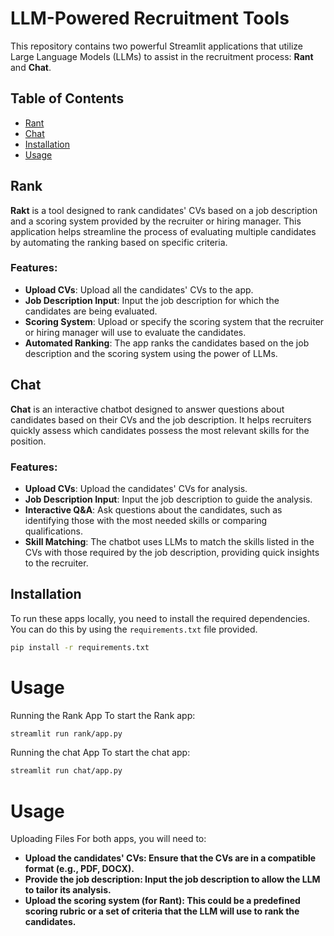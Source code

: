 # LLM-Powered Recruitment Tools

This repository contains two powerful Streamlit applications that utilize Large Language Models (LLMs) to assist in the recruitment process: **Rant** and **Chat**.

## Table of Contents

- [Rant](#rant)
- [Chat](#chat)
- [Installation](#installation)
- [Usage](#usage)

## Rank

**Rakt** is a tool designed to rank candidates' CVs based on a job description and a scoring system provided by the recruiter or hiring manager. This application helps streamline the process of evaluating multiple candidates by automating the ranking based on specific criteria.

### Features:

- **Upload CVs**: Upload all the candidates' CVs to the app.
- **Job Description Input**: Input the job description for which the candidates are being evaluated.
- **Scoring System**: Upload or specify the scoring system that the recruiter or hiring manager will use to evaluate the candidates.
- **Automated Ranking**: The app ranks the candidates based on the job description and the scoring system using the power of LLMs.

## Chat

**Chat** is an interactive chatbot designed to answer questions about candidates based on their CVs and the job description. It helps recruiters quickly assess which candidates possess the most relevant skills for the position.

### Features:

- **Upload CVs**: Upload the candidates' CVs for analysis.
- **Job Description Input**: Input the job description to guide the analysis.
- **Interactive Q&A**: Ask questions about the candidates, such as identifying those with the most needed skills or comparing qualifications.
- **Skill Matching**: The chatbot uses LLMs to match the skills listed in the CVs with those required by the job description, providing quick insights to the recruiter.

## Installation

To run these apps locally, you need to install the required dependencies. You can do this by using the `requirements.txt` file provided.

```bash
pip install -r requirements.txt
```
# Usage
Running the Rank App
To start the Rank app:
```bash
streamlit run rank/app.py
```
Running the chat App
To start the chat app:
```bash
streamlit run chat/app.py
```
# Usage
Uploading Files
For both apps, you will need to:

- **Upload the candidates' CVs: Ensure that the CVs are in a compatible format (e.g., PDF, DOCX).**
- **Provide the job description: Input the job description to allow the LLM to tailor its analysis.**
- **Upload the scoring system (for Rant): This could be a predefined scoring rubric or a set of criteria that the LLM will use to rank the candidates.**


